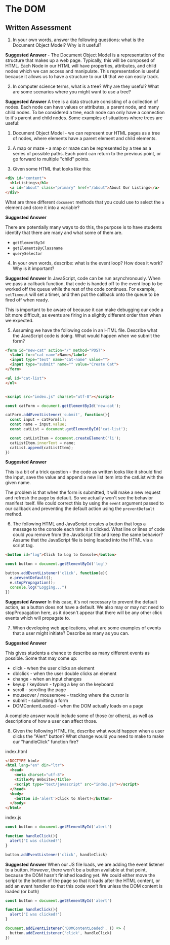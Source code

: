 # The DOM
## Written Assessment

1. In your own words, answer the following questions: what is the Document Object Model? Why is it useful?

**Suggested Answer** - The Document Object Model is a representation of the structure that makes up a web page. Typically, this will be composed of HTML. Each Node in our HTML will have properties, attributes, and child nodes which we can access and manipulate. This representation is useful because it allows us to have a structure to our UI that we can easily track.

2. In computer science terms, what is a tree? Why are they useful? What are some scenarios where you might want to use a tree?

**Suggested Answer** A tree is a data structure consisting of a collection of nodes. Each node can have values or attributes, a parent node, and many child nodes. To be considered a tree, each node can only have a connection to it's parent and child nodes. Some examples of situations where trees are useful:

1. Document Object Model - we can represent our HTML pages as a tree of nodes, where elements have a parent element and child elements.
2. A map or maze - a map or maze can be represented by a tree as a series of possible paths. Each point can return to the previous point, or go forward to multiple "child" points.


3. Given some HTML that looks like this:

```html
<div id="content">
  <h1>Listings</h1>
  <a id="about" class="primary" href="/about">About Our Listings</a>
</div>
```

What are three different `document` methods that you could use to select the `a` element and store it into a variable?

**Suggested Answer**

There are potentially many ways to do this, the purpose is to have students identify that there are many and what some of them are.

  +  `getElementById`
  +  `getElementsByClassname`
  +  `querySelector`



4. In your own words, describe: what is the event loop? How does it work? Why is it important?

**Suggested Answer** In JavaScript, code can be run asynchronously. When we pass a callback function, that code is handed off to the event loop to be worked off the queue while the rest of the code continues. For example, `setTimeout` will set a timer, and then put the callback onto the queue to be fired off when ready. 

This is important to be aware of because it can make debugging our code a bit more difficult, as events are firing in a slightly different order than when we expected.

5. Assuming we have the following code in an HTML file. Describe what the JavaScript code is doing. What would happen when we submit the form?

```html
<form id="new-cat" action="/" method="POST">
  <label for="cat-name">Name</label>
  <input type="text" name="cat-name" value="">
  <input type="submit" name="" value="Create Cat">
</form>

<ul id="cat-list">
</ul>


<script src="index.js" charset="utf-8"></script>
```

```js
const catForm = document.getElementById('new-cat');

catForm.addEventListener('submit', function(){
  const input = catForm[1];
  const name = input.value;
  const catList = document.getElementById('cat-list');

  const catListItem = document.createElement('li');
  catListItem.innerText = name;
  catList.append(catListItem);
})
```

**Suggested Answer**

This is a bit of a trick question - the code as written looks like it should find the input, save the value and append a new list item into the catList with the given name.

The problem is that when the form is submitted, it will make a new request and refresh the page by default. So we actually won't see the behavior manifest itself. We could correct this by using the `event` argument passed to our callback and preventing the default action using the `preventDefault` method.  

6. The following HTML and JavaScript creates a button that logs a message to the console each time it is clicked. What line or lines of code could you remove from the JavaScript file and keep the same behavior? Assume that the JavaScript file is being loaded into the HTML via a script tag.

```html
<button id="log">Click to Log to Console</button>

```

```js
const button = document.getElementById('log')

button.addEventListener('click', function(e){
  e.preventDefault();
  e.stopPropagation();
  console.log("Logging...")
})
```

**Suggested Answer** In this case, it's not necessary to prevent the default action, as a button does not have a default. We also may or may not need to stopPropagation here, as it doesn't appear that there will be any other click events which will propagate to.

7. When developing web applications, what are some examples of events that a user might initiate? Describe as many as you can.

**Suggested Answer**

This gives students a chance to describe as many different events as possible. Some that may come up:

  + click - when the user clicks an element
  + dblclick - when the user double clicks an element
  + change - when an input changes
  + keyup / keydown - typing a key on the keyboard
  + scroll - scrolling the page
  + mouseover / mousemove - tracking where the cursor is
  + submit - submitting a form
  + DOMContentLoaded - when the DOM actually loads on a page

A complete answer would include some of those (or others), as well as descriptions of how a user can affect those.

8. Given the following HTML file, describe what would happen when a user clicks the "Alert" button? What change would you need to make to make our "handleClick" function fire?

index.html

```html
<!DOCTYPE html>
<html lang="en" dir="ltr">
  <head>
    <meta charset="utf-8">
    <title>My Website</title>
    <script type="text/javascript" src="index.js"></script>
  </head>
  <body>
    <button id='alert'>Click to Alert!</button>
  </body>
</html>
```

index.js
```javascript
const button = document.getElementById('alert')

function handleClick(){
  alert("I was clicked!")
}

button.addEventListener('click', handleClick)
```

**Suggested Answer** When our JS file loads, we are adding the event listener to a button. However, there won't be a button available at that point, because the DOM hasn't finished loading yet. We could either move the script to the bottom of the page so that it loads after the HTML content, or add an event handler so that this code won't fire unless the DOM content is loaded (or both)

```javascript
const button = document.getElementById('alert')

function handleClick(){
  alert("I was clicked!")
}

document.addEventListener('DOMContentLoaded', () => {
  button.addEventListener('click', handleClick)
})
```
